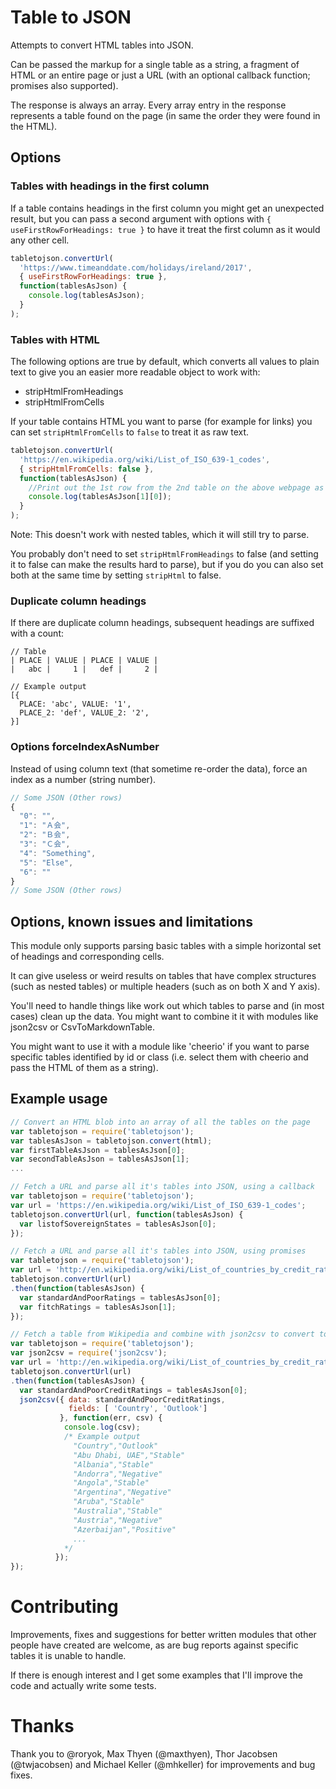 # Table to JSON

Attempts to convert HTML tables into JSON.

Can be passed the markup for a single table as a string, a fragment of HTML or an entire page or just a URL (with an optional callback function; promises also supported).

The response is always an array. Every array entry in the response represents a table found on the page (in same the order they were found in the HTML).

## Options

### Tables with headings in the first column 

If a table contains headings in the first column you might get an unexpected result, but you can pass a second argument with options with `{ useFirstRowForHeadings: true }` to have it treat the first column as it would any other cell.

``` javascript
tabletojson.convertUrl(
  'https://www.timeanddate.com/holidays/ireland/2017',
  { useFirstRowForHeadings: true },
  function(tablesAsJson) {
    console.log(tablesAsJson);
  }
);
```

### Tables with HTML

The following options are true by default, which converts all values to plain text to give you an easier more readable object to work with:

* stripHtmlFromHeadings
* stripHtmlFromCells

If your table contains HTML you want to parse (for example for links) you can set `stripHtmlFromCells` to `false` to treat it as raw text.

``` javascript
tabletojson.convertUrl(
  'https://en.wikipedia.org/wiki/List_of_ISO_639-1_codes',
  { stripHtmlFromCells: false },
  function(tablesAsJson) {
    //Print out the 1st row from the 2nd table on the above webpage as JSON 
    console.log(tablesAsJson[1][0]);
  }
);
```

Note: This doesn't work with nested tables, which it will still try to parse.

You probably don't need to set `stripHtmlFromHeadings` to false (and setting it to false can make the results hard to parse), but if you do you can also set both at the same time by setting `stripHtml` to false.

### Duplicate column headings 

If there are duplicate column headings, subsequent headings are suffixed with a count:

```
// Table
| PLACE | VALUE | PLACE | VALUE |
|   abc |     1 |   def |     2 |

// Example output
[{
  PLACE: 'abc', VALUE: '1',
  PLACE_2: 'def', VALUE_2: '2',
}]
```
### Options forceIndexAsNumber
Instead of using column text (that sometime re-order the data), force an index as a number (string number).

``` javascript
// Some JSON (Other rows)
{
  "0": "",
  "1": "Ａ会",
  "2": "Ｂ会",
  "3": "Ｃ会",
  "4": "Something",
  "5": "Else",
  "6": ""
}
// Some JSON (Other rows)
```

## Options, known issues and limitations

This module only supports parsing basic tables with a simple horizontal set of <th></th> headings and corresponding <td></td> cells.

It can give useless or weird results on tables that have complex structures (such as nested tables) or multiple headers (such as on both X and Y axis).

You'll need to handle things like work out which tables to parse and (in most cases) clean up the data. You might want to combine it it with modules like json2csv or CsvToMarkdownTable.

You might want to use it with a module like 'cheerio' if you want to parse specific tables identified by id or class (i.e. select them with cheerio and pass the HTML of them as a string).

## Example usage

``` javascript
// Convert an HTML blob into an array of all the tables on the page
var tabletojson = require('tabletojson');
var tablesAsJson = tabletojson.convert(html);
var firstTableAsJson = tablesAsJson[0];
var secondTableAsJson = tablesAsJson[1];
...
```

``` javascript
// Fetch a URL and parse all it's tables into JSON, using a callback
var tabletojson = require('tabletojson');
var url = 'https://en.wikipedia.org/wiki/List_of_ISO_639-1_codes';
tabletojson.convertUrl(url, function(tablesAsJson) {
  var listofSovereignStates = tablesAsJson[0];
});
```

``` javascript
// Fetch a URL and parse all it's tables into JSON, using promises
var tabletojson = require('tabletojson');
var url = 'http://en.wikipedia.org/wiki/List_of_countries_by_credit_rating';
tabletojson.convertUrl(url)
.then(function(tablesAsJson) {
  var standardAndPoorRatings = tablesAsJson[0];
  var fitchRatings = tablesAsJson[1];
});
```

``` javascript
// Fetch a table from Wikipedia and combine with json2csv to convert to CSV
var tabletojson = require('tabletojson');
var json2csv = require('json2csv');
var url = 'http://en.wikipedia.org/wiki/List_of_countries_by_credit_rating';
tabletojson.convertUrl(url)
.then(function(tablesAsJson) {
  var standardAndPoorCreditRatings = tablesAsJson[0];
  json2csv({ data: standardAndPoorCreditRatings,
             fields: [ 'Country', 'Outlook']
           }, function(err, csv) {
            console.log(csv);
            /* Example output
              "Country","Outlook"
              "Abu Dhabi, UAE","Stable"
              "Albania","Stable"
              "Andorra","Negative"
              "Angola","Stable"
              "Argentina","Negative"
              "Aruba","Stable"
              "Australia","Stable"
              "Austria","Negative"
              "Azerbaijan","Positive"
              ...
            */
          });
});
```

# Contributing

Improvements, fixes and suggestions for better written modules that other people have created are welcome, as are bug reports against specific tables it is unable to handle.

If there is enough interest and I get some examples that I'll improve the code and actually write some tests.

# Thanks

Thank you to @roryok, Max Thyen (@maxthyen), Thor Jacobsen (@twjacobsen) and Michael Keller (@mhkeller) for improvements and bug fixes.
